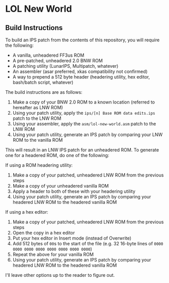 # LOL New World

## Build Instructions

To build an IPS patch from the contents of this repository, you will require the following:
* A vanilla, unheadered FF3us ROM
* A pre-patched, unheadered 2.0 BNW ROM
* A patching utility (LunarIPS, Multipatch, whatever)
* An assembler (asar preferred, xkas compatibility not confirmed)
* A way to prepend a 512 byte header (headering utility, hex editor, bash/batch script, whatever)

The build instructions are as follows:
1) Make a copy of your BNW 2.0 ROM to a known location (referred to hereafter as LNW ROM)
2) Using your patch utility, apply the `ips/[n] Base ROM data edits.ips` patch to the LNW ROM
3) Using your assembler, apply the `asm/lol-new-world.asm` patch to the LNW ROM
4) Using your patch utility, generate an IPS patch by comparing your LNW ROM to the vanilla ROM

This will result in an LNW IPS patch for an unheadered ROM. To generate one for a headered ROM, do one of the following:

If using a ROM headering utility:
1) Make a copy of your patched, unheadered LNW ROM from the previous steps
2) Make a copy of your unheadered vanilla ROM
2) Apply a header to both of these with your headering utility
3) Using your patch utility, generate an IPS patch by comparing your headered LNW ROM to the headered vanilla ROM

If using a hex editor:
1) Make a copy of your patched, unheadered LNW ROM from the previous steps
2) Open the copy in a hex editor
3) Put your hex editor in Insert mode (instead of Overwrite)
4) Add 512 bytes of `00`s to the start of the file (e.g. 32 16-byte lines of `0000 0000 0000 0000 0000 0000 0000 0000`)
5) Repeat the above for your vanilla ROM
6) Using your patch utility, generate an IPS patch by comparing your headered LNW ROM to the headered vanilla ROM

I'll leave other options up to the reader to figure out.


